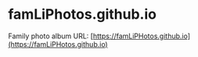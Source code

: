 # famLiPhotos.github.io
Family photo album
URL: [https://famLiPHotos.github.io](https://famLiPHotos.github.io)
